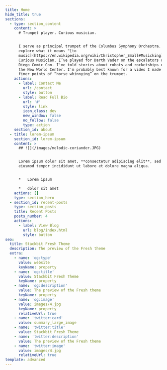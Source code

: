 ```yaml
---
title: Home
hide_title: true
sections:
  - type: section_content
    content: >
      # Trumpet player. Curious musician.


      I serve as principal trumpet of the Columbus Symphony Orchestra. I also
      explore what it means "[to
      music](https://en.wikipedia.org/wiki/Christopher_Small#Musicking)" on The
      Curious Musician. I’ve played for Darth Vader on the escalators of San
      Diego Comic Con. I've told stories about robots and rocketships onstage at
      the New World Center. I'm probably best known for a video I made about the
      finer points of “horse whinnying” on the trumpet.
    actions:
      - label: Contact Me
        url: /contact
        style: button
      - label: Read Full Bio
        url: '#'
        style: link
        icon_class: dev
        new_window: false
        no_follow: false
        type: action
    section_id: about
  - title: lorem-ipsum
    section_id: lorem-ipsum
    content: >
      ## ![](/images/melodic-coriander.JPG)


      Lorem ipsum dolor sit amet, **consectetur adipiscing elit**, sed do
      eiusmod tempor incididunt ut labore et dolore magna aliqua.


      *   Lorem ipsum

      *   dolor sit amet
    actions: []
    type: section_hero
  - section_id: recent-posts
    type: section_posts
    title: Recent Posts
    posts_number: 4
    actions:
      - label: View Blog
        url: blog/index.html
        style: button
seo:
  title: Stackbit Fresh Theme
  description: The preview of the Fresh theme
  extra:
    - name: 'og:type'
      value: website
      keyName: property
    - name: 'og:title'
      value: Stackbit Fresh Theme
      keyName: property
    - name: 'og:description'
      value: The preview of the Fresh theme
      keyName: property
    - name: 'og:image'
      value: images/4.jpg
      keyName: property
      relativeUrl: true
    - name: 'twitter:card'
      value: summary_large_image
    - name: 'twitter:title'
      value: Stackbit Fresh Theme
    - name: 'twitter:description'
      value: The preview of the Fresh theme
    - name: 'twitter:image'
      value: images/4.jpg
      relativeUrl: true
template: advanced
---
```

